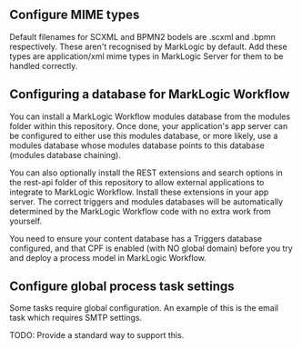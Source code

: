 

## Configure MIME types

Default filenames for SCXML and BPMN2 bodels are .scxml and .bpmn respectively. These aren't recognised by MarkLogic
by default. Add these types are application/xml mime types in MarkLogic Server for them to be handled correctly.

## Configuring a database for MarkLogic Workflow

You can install a MarkLogic Workflow modules database from the modules folder within this repository. Once done,
your application's app server can be configured to either use this modules database, or more likely, use a modules
database whose modules database points to this database (modules database chaining).

You can also optionally install the REST extensions and search options in the rest-api folder of this repository
to allow external applications to integrate to MarkLogic Workflow. Install these extensions in your app server. The
correct triggers and modules databases will be automatically determined by the MarkLogic Workflow code
with no extra work from yourself.

You need to ensure your content database has a Triggers database configured, and that CPF is enabled
(with NO global domain) before you try and deploy a process model in MarkLogic Workflow.

## Configure global process task settings

Some tasks require global configuration. An example of this is the email task which requires SMTP settings.

TODO: Provide a standard way to support this.
